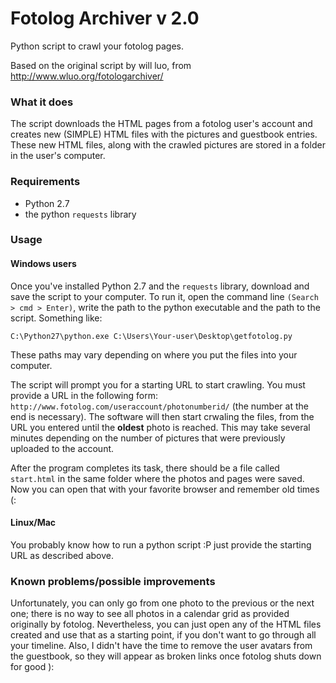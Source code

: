 # Fotolog Archiver v 2.0


Python script to crawl your fotolog pages.

Based on the original script by will luo, from http://www.wluo.org/fotologarchiver/

### What it does


The script downloads the HTML pages from a fotolog user's account and creates new (SIMPLE) HTML files with the pictures and guestbook entries. These new HTML files, along with the crawled pictures are stored in a folder in the user's computer.

### Requirements


* Python 2.7
* the python `requests` library

### Usage

#### Windows users
Once you've installed Python 2.7 and the `requests` library, download and save the script to your computer. To run it, open the command line `(Search > cmd > Enter)`, write the path to the python executable and the path to the script. Something like:

`C:\Python27\python.exe C:\Users\Your-user\Desktop\getfotolog.py`

These paths may vary depending on where you put the files into your computer.

The script will prompt you for a starting URL to start crawling. You must provide a URL in the following form: `http://www.fotolog.com/useraccount/photonumberid/` (the number at the end is necessary). The software will then start crwaling the files, from the URL you entered until the **oldest** photo is reached. This may take several minutes depending on the number of pictures that were previously uploaded to the account.

After the program completes its task, there should be a file called `start.html` in the same folder where the photos and pages were saved. Now you can open that with your favorite browser and remember old times (:

#### Linux/Mac

You probably know how to run a python script :P just provide the starting URL as described above.

### Known problems/possible improvements

Unfortunately, you can only go from one photo to the previous or the next one; there is no way to see all photos in a calendar grid as provided originally by fotolog. Nevertheless, you can just open any of the HTML files created and use that as a starting point, if you don't want to go through all your timeline.
Also, I didn't have the time to remove the user avatars from the guestbook, so they will appear as broken links once fotolog shuts down for good ):